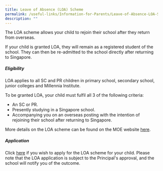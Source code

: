 ```yaml
---
title: Leave of Absence (LOA) Scheme
permalink: /useful-links/Information-for-Parents/Leave-of-Absence-LOA-Scheme/
description: ""
---
```

The LOA scheme allows your child to rejoin their school after they return from overseas.

If your child is granted LOA, they will remain as a registered student of the school. They can then be re-admitted to the school directly after returning to Singapore.

  

##### **Eligibility**
LOA applies to all SC and PR children in primary school, secondary school, junior colleges and Millennia Institute.  

To be granted LOA, your child must fulfil all 3 of the following criteria:

* An SC or PR.
* Presently studying in a Singapore school.
* Accompanying you on an overseas posting with the intention of rejoining their school after returning to Singapore.

More details on the LOA scheme can be found on the MOE website [here](https://www.moe.gov.sg/returning-singaporeans).  

  

##### **Application**
Click [here](https://form.gov.sg/6137f769a456b800126aa271) if you wish to apply for the LOA scheme for your child. Please note that the LOA application is subject to the Principal's approval, and the school will notify you of the outcome.